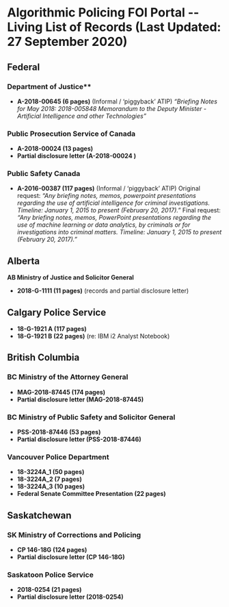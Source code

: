 # Algorithmic Policing FOI Portal -- Living List of Records (Last Updated: 27 September 2020)

## Federal

### Department of Justice** 

* **A-2018-00645 (6 pages)** (Informal / ‘piggyback’ ATIP)
*“Briefing Notes for May 2018: 2018-005848 Memorandum to the Deputy Minister - Artificial Intelligence and other Technologies”*

### Public Prosecution Service of Canada

* **A-2018-00024 (13 pages)**
* **Partial disclosure letter (A-2018-00024 )**

### Public Safety Canada

* **A-2016-00387 (117 pages)** (Informal / ‘piggyback’ ATIP)
Original request: *“Any briefing notes, memos, powerpoint presentations regarding the use of artificial intelligence for criminal investigations. Timeline: January 1, 2015 to present (February 20, 2017).”*
Final request: *“Any briefing notes, memos, PowerPoint presentations regarding the use of machine learning or data analytics, by criminals or for investigations into criminal matters. Timeline: January 1, 2015 to present (February 20, 2017).”*

## Alberta

**AB Ministry of Justice and Solicitor General**

* **2018-G-1111 (11 pages)** (records and partial disclosure letter)  

## Calgary Police Service

* **18-G-1921 A (117 pages)**
* **18-G-1921 B (22 pages)** (re: IBM i2 Analyst Notebook)

## British Columbia

### BC Ministry of the Attorney General

* **MAG-2018-87445 (174 pages)**
* **Partial disclosure letter (MAG-2018-87445)**

### BC Ministry of Public Safety and Solicitor General

* **PSS-2018-87446 (53 pages)**
* **Partial disclosure letter (PSS-2018-87446)**

### Vancouver Police Department

* **18-3224A_1 (50 pages)**
* **18-3224A_2 (7 pages)**
* **18-3224A_3 (10 pages)**
* **Federal Senate Committee Presentation (22 pages)**


## Saskatchewan

### SK Ministry of Corrections and Policing

* **CP 146-18G (124 pages)**
* **Partial disclosure letter (CP 146-18G)** 

### Saskatoon Police Service

* **2018-0254 (21 pages)**
* **Partial disclosure letter (2018-0254)**
